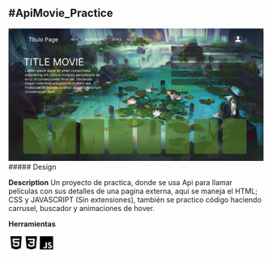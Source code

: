 ## #ApiMovie_Practice
<img src="./content/ApiMovie.png" alt="Diseño del proyecto" />
##### Design

**Description**
Un proyecto de practica, donde se usa Api para llamar películas con sus detalles de una pagina externa, aquí se maneja el HTML; CSS y JAVASCRIPT (Sin extensiones), también se practico código haciendo carrusel, buscador y animaciones de hover.

**Herramientas**

<div style="display:flex">
    <img style="width: 30px;" src="./content/logo-html5.svg" alt="HTML" />
    <img style="width: 30px;" src="./content/logo-css3.svg" alt="CSS" />
    <img style="width: 30px;" src="./content/logo-javascript.svg" alt="JS" />
</div
